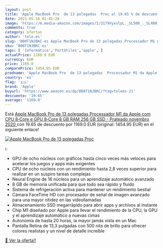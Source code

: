 ```yaml
---
layout: post
title: 'Apple MacBook Pro  de 13 polegadas  Proc al 19.65 % de descuento'
date: 2021-05-16 02:45:28
image: 'https://m.media-amazon.com/images/I/3179VyxvlpL._SL500_._SL400_.jpg'
comments: true
category: ofertas
author: 'tole.es'
slug: 'B08T1NJBKC-es Apple MacBook Pro de 13 polegadas Processador M1 da Apple...'
sku: 'B08T1NJBKC-es'
tags: [ 'Informática','Portátiles','apple', ]
actualPrice: 1169.0 EUR
currency: EUR
price: 1169.0
comparePrice: 1454.95 EUR
prodname: 'Apple MacBook Pro  de 13 polegadas  Processador M1 da Apple com CPU 8‑Core e GPU 8‑Core  8 GB RAM  256 GB SSD  - Prateado  novembro 2020 '
country: 'es'
flag: '🇪🇸'
brand: 'Apple'
buyurl: 'https://www.amazon.es/dp/B08T1NJBKC/?tag=tolees-21'
descuento: '19.65'
average: '1169.0'
---
```


Está [Apple MacBook Pro  de 13 polegadas  Processador M1 da Apple com CPU 8‑Core e GPU 8‑Core  8 GB RAM  256 GB SSD  - Prateado  novembro 2020 ](https://www.amazon.es/dp/B08T1NJBKC/?tag=tolees-21) con 19.65 de descuento por 1169.0 EUR (original: 1454.95 EUR) en el siguiente enlace!

[![Apple MacBook Pro  de 13 polegadas  Proc](https://m.media-amazon.com/images/I/3179VyxvlpL._SL500_._SL400_.jpg)](https://www.amazon.es/dp/B08T1NJBKC/?tag=tolees-21)

ℹ️:

- GPU de ocho núcleos con gráficos hasta cinco veces más veloces para acelerar los juegos y apps más exigentes
- CPU de ocho núcleos con un rendimiento hasta 2,8 veces superior para realizar en un suspiro tareas complejas
- Neural Engine de 16 núcleos para un aprendizaje automático avanzado
- 8 GB de memoria unificada para que todo sea rápido y fluido
- Sistema de refrigeración activa para mantener un rendimiento bestial
- Cámara FaceTime HD con procesador de señal de imagen avanzado para una mayor nitidez en las videollamadas
- Almacenamiento SSD megarrápido para abrir apps y archivos al instante
- Chip M1 diseñado por Apple para llevar el rendimiento de la CPU, la GPU y el aprendizaje automático a nuevas cimas
- Autonomía de hasta 20 horas, la mayor jamás vista en un Mac
- Pantalla Retina de 13,3 pulgadas con 500 nits de brillo para ofrecer colores realistas y un nivel de detalle increíble

[🛒 Ver la oferta!!](https://www.amazon.es/dp/B08T1NJBKC/?tag=tolees-21)
